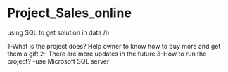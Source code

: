 # Project_Sales_online
using SQL to get solution in data /n

1-What is the project does?
Help owner to know how to buy more and get them a gift
2- There are more updates in the future
3-How to run the project?
-use Microsoft SQL server
